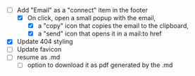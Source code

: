 - [ ] Add "Email" as a "connect" item in the footer
    - [x] On click, open a small popup with the email, 
        - [x] a "copy" icon that copies the email to the clipboard, 
        - [x] a "send" icon that opens it in a mail:to href
- [x] Update 404 styling
- [ ] Update favicon
- [ ] resume as .md
    - [ ] option to download it as pdf generated by the .md  